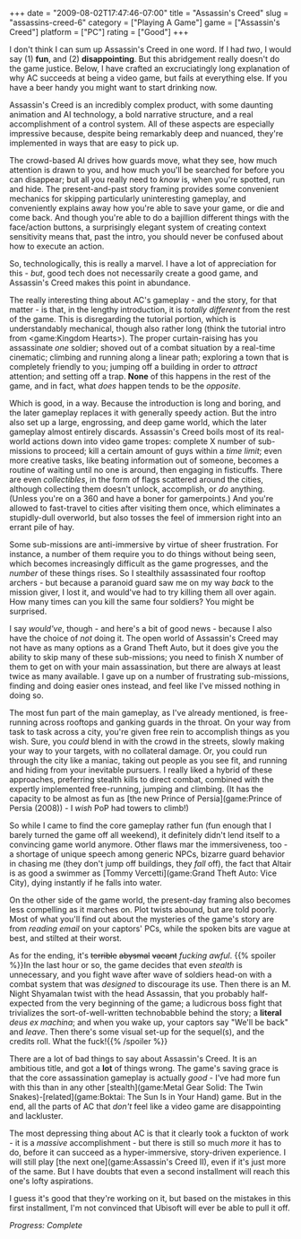 +++
date = "2009-08-02T17:47:46-07:00"
title = "Assassin's Creed"
slug = "assassins-creed-6"
category = ["Playing A Game"]
game = ["Assassin's Creed"]
platform = ["PC"]
rating = ["Good"]
+++

I don't think I can sum up Assassin's Creed in one word.  If I had <i>two</i>, I would say (1) <b>fun</b>, and (2) <b>disappointing</b>.  But this abridgement really doesn't do the game justice.  Below, I have crafted an excruciatingly long explanation of why AC succeeds at being a video game, but fails at everything else.  If you have a beer handy you might want to start drinking now.

Assassin's Creed is an incredibly complex product, with some daunting animation and AI technology, a bold narrative structure, and a real accomplishment of a control system.  All of these aspects are especially impressive because, despite being remarkably deep and nuanced, they're implemented in ways that are easy to pick up.

The crowd-based AI drives how guards move, what they see, how much attention is drawn to you, and how much you'll be searched for before you can disappear; but all you really need to <i>know</i> is, when you're spotted, run and hide.  The present-and-past story framing provides some convenient mechanics for skipping particularly uninteresting gameplay, and conveniently explains away how you're able to save your game, or die and come back.  And though you're able to do a bajillion different things with the face/action buttons, a surprisingly elegant system of creating context sensitivity means that, past the intro, you should never be confused about how to execute an action.

So, technologically, this is really a marvel.  I have a lot of appreciation for this - <i>but</i>, good tech does not necessarily create a good game, and Assassin's Creed makes this point in abundance.

The really interesting thing about AC's gameplay - and the story, for that matter - is that, in the lengthy introduction, it is <i>totally different</i> from the rest of the game.  This is disregarding the tutorial portion, which is understandably mechanical, though also rather long (think the tutorial intro from <game:Kingdom Hearts>).  The proper curtain-raising has you assassinate <i>one</i> soldier; shoved out of a combat situation by a real-time cinematic; climbing and running along a linear path; exploring a town that is completely friendly to you; jumping off a building in order to <i>attract</i> attention; and setting off a trap.  <b>None</b> of this happens in the rest of the game, and in fact, what <i>does</i> happen tends to be the <i>opposite</i>.

Which is good, in a way.  Because the introduction is long and boring, and the later gameplay replaces it with generally speedy action.  But the intro also set up a large, engrossing, and deep game world, which the later gameplay almost entirely discards.  Assassin's Creed boils most of its real-world actions down into video game tropes: complete X number of sub-missions to proceed; kill a certain amount of guys within a <i>time limit</i>; even more creative tasks, like beating information out of someone, becomes a routine of waiting until no one is around, then engaging in fisticuffs.  There are even <i>collectibles</i>, in the form of flags scattered around the cities, although collecting them doesn't unlock, accomplish, or <i>do</i> anything.  (Unless you're on a 360 and have a boner for gamerpoints.)  And you're allowed to fast-travel to cities after visiting them once, which eliminates a stupidly-dull overworld, but also tosses the feel of immersion right into an errant pile of hay.

Some sub-missions are anti-immersive by virtue of sheer frustration.  For instance, a number of them require you to do things without being seen, which becomes increasingly difficult as the game progresses, and the <i>number</i> of these things rises.  So I stealthily assassinated four rooftop archers - but because a paranoid guard saw me on my way <i>back</i> to the mission giver, I lost it, and would've had to try killing them all over again.  How many times can you kill the same four soldiers?  You might be surprised.

I say <i>would've</i>, though - and here's a bit of good news - because I also have the choice of <i>not</i> doing it.  The open world of Assassin's Creed may not have as many options as a Grand Theft Auto, but it does give you the ability to skip many of these sub-missions; you need to finish X number of them to get on with your main assassination, but there are always at least twice as many available.  I gave up on a number of frustrating sub-missions, finding and doing easier ones instead, and feel like I've missed nothing in doing so.

The most fun part of the main gameplay, as I've already mentioned, is free-running across rooftops and ganking guards in the throat.  On your way from task to task across a city, you're given free rein to accomplish things as you wish.  Sure, you <i>could</i> blend in with the crowd in the streets, slowly making your way to your targets, with no collateral damage.  Or, you could run through the city like a maniac, taking out people as you see fit, and running and hiding from your inevitable pursuers.  I really liked a hybrid of these approaches, preferring stealth kills to direct combat, combined with the expertly implemented free-running, jumping and climbing.  (It has the capacity to be almost as fun as [the new Prince of Persia](game:Prince of Persia (2008)) - I <i>wish</i> PoP had towers to climb!)

So while I came to find the core gameplay rather fun (fun enough that I barely turned the game off all weekend), it definitely didn't lend itself to a convincing game world anymore.  Other flaws mar the immersiveness, too - a shortage of unique speech among generic NPCs, bizarre guard behavior in chasing me (they don't jump off buildings, they <i>fall</i> off), the fact that Altair is as good a swimmer as [Tommy Vercetti](game:Grand Theft Auto: Vice City), dying instantly if he falls into water.

On the other side of the game world, the present-day framing also becomes less compelling as it marches on.  Plot twists abound, but are told poorly.  Most of what you'll find out about the mysteries of the game's story are from <i>reading email</i> on your captors' PCs, while the spoken bits are vague at best, and stilted at their worst.

As for the ending, it's <s>terrible</s> <s>abysmal</s> <s>vacant</s> <i>fucking awful</i>.  {{% spoiler %}}In the last hour or so, the game decides that even <i>stealth</i> is unnecessary, and you fight wave after wave of soldiers head-on with a combat system that was <i>designed</i> to discourage its use.  Then there is an M. Night Shyamalan twist with the head Assassin, that you probably half-expected from the very beginning of the game; a ludicrous boss fight that trivializes the sort-of-well-written technobabble behind the story; a <b>literal</b> <i>deus ex machina</i>; and when you wake up, your captors say "We'll be back" and <i>leave</i>.  Then there's some visual set-up for the sequel(s), and the credits roll.  What the fuck!{{% /spoiler %}}

There are a lot of bad things to say about Assassin's Creed.  It is an ambitious title, and got a <b>lot</b> of things wrong.  The game's saving grace is that the core assassination gameplay is actually <i>good</i> - I've had more fun with this than in any other [stealth](game:Metal Gear Solid: The Twin Snakes)-[related](game:Boktai: The Sun Is in Your Hand) game.  But in the end, all the parts of AC that <i>don't</i> feel like a video game are disappointing and lackluster.

The most depressing thing about AC is that it clearly took a fuckton of work - it is a <i>massive</i> accomplishment - but there is still so much <i>more</i> it has to do, before it can succeed as a hyper-immersive, story-driven experience.  I will still play [the next one](game:Assassin's Creed II), even if it's just more of the same.  But I have doubts that even a second installment will reach this one's lofty aspirations.

I guess it's good that they're working on it, but based on the mistakes in this first installment, I'm not convinced that Ubisoft will ever be able to pull it off.

<i>Progress: Complete</i>